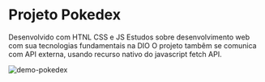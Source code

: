 # Projeto Pokedex

Desenvolvido com HTNL  CSS e JS
Estudos sobre desenvolvimento web com sua tecnologias fundamentais na DIO
O projeto tambêm se comunica com API externa, usando recurso nativo do javascript fetch API.

![demo-pokedex](/home/afzs/Pictures/gifs/demo-pokedex.gif)